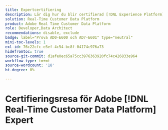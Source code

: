 ```yaml
---
title: Expertcertifiering
description: Lär dig hur du blir certifierad [!DNL Experience Platform] expert i [!DNL Real-Time Customer Data Platform]
solution: Real-Time Customer Data Platform
product: Adobe Real Time Customer Data Platform
role: Developer,Data Architect
recommendations: disable, exclude
badge: label="Prova AD0-E600 och AD7-E601" type="neutral"
mini-toc-levels: 1
exl-id: 76c22cfc-e3ef-4c54-bc8f-04174c976a73
hidefromtoc: true
source-git-commit: d1afe0ec65a75cc3976363920fc74c426833e964
workflow-type: tm+mt
source-wordcount: '18'
ht-degree: 0%

---
```


# Certifieringsresa för Adobe [!DNL Real-Time Customer Data Platform] Expert

